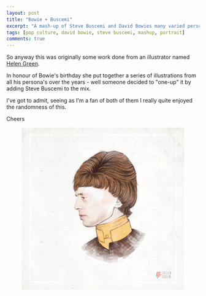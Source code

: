 ```yaml
---
layout: post
title: "Bowie + Buscemi"
excerpt: "A mash-up of Steve Buscemi and David Bowies many varied persona's"
tags: [pop culture, david bowie, steve buscemi, mashup, portrait]
comments: true
---
```

So anyway this was originally some work done from an illustrator named [Helen Green](http://dollychops.tumblr.com/).

In honour of Bowie's birthday she put together a series of illustrations from all his persona's over the years - well someone decided to "one-up" it by adding Steve Buscemi to the mix. 

I've got to admit, seeing as I'm a fan of both of them I really quite enjoyed the randomness of this. 

Cheers

<figure>
	<img src="/images/posts/2015/buscemi.gif">
</figure>